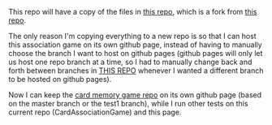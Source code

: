 This repo will have a copy of the files in [this repo](https://github.com/scinana/memory-card-game), which is a fork from [this repo](https://github.com/saelsa/memory-card-game).

The only reason I'm copying everything to a new repo is so that I can host this association game on its own github page, 
instead of having to manually choose the branch I want to host on github pages (github pages will only let us host one repo branch at a time, 
so I had to manually change back and forth between branches in [THIS REPO](https://github.com/scinana/memory-card-game) whenever I wanted a different branch
to be hosted on github pages).   

Now I can keep the [card memory game repo](https://github.com/scinana/memory-card-game) on its own github page (based on the master branch or the test1 branch),
while I run other tests on this current repo (CardAssociationGame) and this page. 
